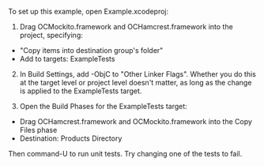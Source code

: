 To set up this example, open Example.xcodeproj:

1. Drag OCMockito.framework and OCHamcrest.framework into the project, specifying:
  * "Copy items into destination group's folder"
  * Add to targets: ExampleTests

2. In Build Settings, add -ObjC to "Other Linker Flags". Whether you do this at
   the target level or project level doesn't matter, as long as the change is
   applied to the ExampleTests target.

3. Open the Build Phases for the ExampleTests target:
  * Drag OCHamcrest.framework and OCMockito.framework into the Copy Files phase
  * Destination: Products Directory

Then command-U to run unit tests. Try changing one of the tests to fail.
